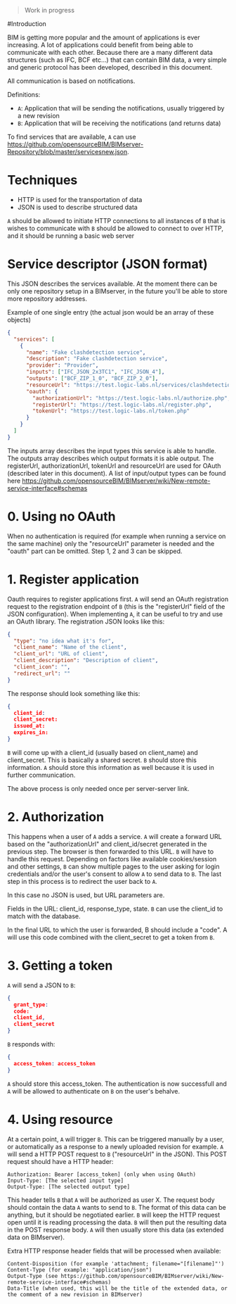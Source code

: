 > Work in progress

#Introduction

BIM is getting more popular and the amount of applications is ever increasing. A lot of applications could benefit from being able to communicate with each other. Because there are a many different data structures (such as IFC, BCF etc...) that can contain BIM data, a very simple and generic protocol has been developed, described in this document.

All communication is based on notifications.

Definitions:
- `A`: Application that will be sending the notifications, usually triggered by a new revision
- `B`: Application that will be receiving the notifications (and returns data)

To find services that are available, `A` can use https://github.com/opensourceBIM/BIMserver-Repository/blob/master/servicesnew.json.

# Techniques
- HTTP is used for the transportation of data
- JSON is used to describe structured data

`A` should be allowed to initiate HTTP connections to all instances of `B` that is wishes to communicate with
`B` should be allowed to connect to over HTTP, and it should be running a basic web server

# Service descriptor (JSON format)
This JSON describes the services available. At the moment there can be only one repository setup in a BIMserver, in the future you'll be able to store more repository addresses.

Example of one single entry (the actual json would be an array of these objects)
```json
{
  "services": [
    {
      "name": "Fake clashdetection service",
      "description": "Fake clashdetection service",
      "provider": "Provider",
      "inputs": ["IFC_JSON_2x3TC1", "IFC_JSON_4"],
      "outputs": ["BCF_ZIP_1_0", "BCF_ZIP_2_0"],
      "resourceUrl": "https://test.logic-labs.nl/services/clashdetection.php",
      "oauth": {
        "authorizationUrl": "https://test.logic-labs.nl/authorize.php",
        "registerUrl": "https://test.logic-labs.nl/register.php",
        "tokenUrl": "https://test.logic-labs.nl/token.php"
      }
    }
  ]
}
```

The inputs array describes the input types this service is able to handle. The outputs array describes which output formats it is able output. The registerUrl, authorizationUrl, tokenUrl and resourceUrl are used for OAuth (described later in this document). A list of input/output types can be found here https://github.com/opensourceBIM/BIMserver/wiki/New-remote-service-interface#schemas

# 0. Using no OAuth
When no authentication is required (for example when running a service on the same machine) only the "resourceUrl" parameter is needed and the "oauth" part can be omitted. Step 1, 2 and 3 can be skipped.

# 1. Register application

Oauth requires to register applications first. `A` will send an OAuth registration request to the registration endpoint of `B` (this is the "registerUrl" field of the JSON configuration). When implementing `A`, it can be useful to try and use an OAuth library. The registration JSON looks like this:

```json
{
  "type": "no idea what it's for",
  "client_name": "Name of the client",
  "client_url": "URL of client",
  "client_description": "Description of client",
  "client_icon": "",
  "redirect_url": ""
}
```

The response should look something like this:
```json
{
  client_id: 
  client_secret:
  issued_at:
  expires_in:
}
```

`B` will come up with a client_id (usually based on client_name) and client_secret. This is basically a shared secret. `B` should store this information. `A` should store this information as well because it is used in further communication.

The above process is only needed once per server-server link.

# 2. Authorization

This happens when a user of `A` adds a service. `A` will create a forward URL based on the "authorizationUrl" and client_id/secret generated in the previous step. The browser is then forwarded to this URL. `B` will have to handle this request. Depending on factors like available cookies/session and other settings, `B` can show multiple pages to the user asking for login credentials and/or the user's consent to allow `A` to send data to `B`. The last step in this process is to redirect the user back to `A`.

In this case no JSON is used, but URL parameters are.

Fields in the URL:
client_id, response_type, state. `B` can use the client_id to match with the database.

In the final URL to which the user is forwarded, B should include a "code". A will use this code combined with the client_secret to get a token from `B`.

# 3. Getting a token
`A` will send a JSON to `B`:
```json
{
  grant_type:
  code:
  client_id,
  client_secret
}
```

`B` responds with:
```json
{
  access_token: access_token
}
```

`A` should store this access_token. The authentication is now successfull and `A` will be allowed to authenticate on `B` on the user's behalve.

# 4. Using resource
At a certain point, `A` will trigger `B`. This can be triggered manually by a user, or automatically as a response to a newly uploaded revision for example. `A` will send a HTTP POST request to `B` ("resourceUrl" in the JSON). This POST request should have a HTTP header:
```
Authorization: Bearer [access_token] (only when using OAuth)
Input-Type: [The selected input type]
Output-Type: [The selected output type]
```

This header tells `B` that `A` will be authorized as user X.
The request body should contain the data `A` wants to send to `B`. The format of this data can be anything, but it should be negotiated earlier. `B` will keep the HTTP request open until it is reading processing the data. `B` will then put the resulting data in the POST response body. `A` will then usually store this data (as extended data on BIMserver).

Extra HTTP response header fields that will be processed when available:
```
Content-Disposition (for example 'attachment; filename="[filename]"')
Content-Type (for example: "application/json")
Output-Type (see https://github.com/opensourceBIM/BIMserver/wiki/New-remote-service-interface#schemas)
Data-Title (when used, this will be the title of the extended data, or the comment of a new revision in BIMserver)
```